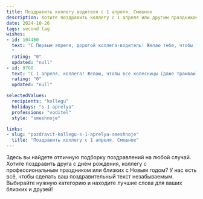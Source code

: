 ```yaml
---
title: Поздравить коллегу водителя с 1 апреля. Смешное
description: Хотите поздравить коллегу с 1 апреля или другим праздником? Наш ИИ создаст незабываемое поздравление, а вы обязательно выделитесь среди других.  
date: 2024-10-26
tags: second tag
wishes:
- id: 104460
  text: "С Первым апреля, дорогой коллега-водитель! Желаю тебе, чтобы твои поездки были всегда гладкими, как асфальт после свежего ремонта (ну, или хотя бы без неожиданных ям-шуток от судьбы!), а клиенты — вежливыми и пунктуальными, как швейцарские часы (хотя бы иногда!).  Пусть твоя машина не подведёт, а настроение будет всегда на высоте, даже если в пробке придётся слушать \"весёлые\" сигналы других водителей.  С праздником!
  "
  rating: "0"
  updated: "null"
- id: 9768
  text: "С 1 апреля, коллега! Желаю, чтобы все колесницы (даже трамваи) под твоим чутким управлением мчались только в нужном направлении, не попадали в дорожные шутки и избегали коварных ям и канав юмора! Пусть руль послушно крутится в твоих руках, а пассажиры всегда будут в восторге от твоих шуточных пируэтов за баранкой! С праздником, шутник-водила!"
  rating: "0"
  updated: "null"

selectedValues:
  recipients: "kollegu"
  holidays: "s-1-aprelya"
  professions: "voditel"
  style: "smeshnoje"

links:
- slug: "pozdravit-kollegu-s-1-aprelya-smeshnoje"
  title: "Поздравить коллегу с 1 апреля. Смешное"
---
```


Здесь вы найдете отличную подборку поздравлений на любой случай.
Хотите поздравить друга с днём рождения, коллегу с профессиональным праздником или близких с Новым годом? У нас есть всё, чтобы сделать ваш поздравительный текст незабываемым. Выбирайте нужную категорию и находите лучшие слова для ваших близких и друзей!
